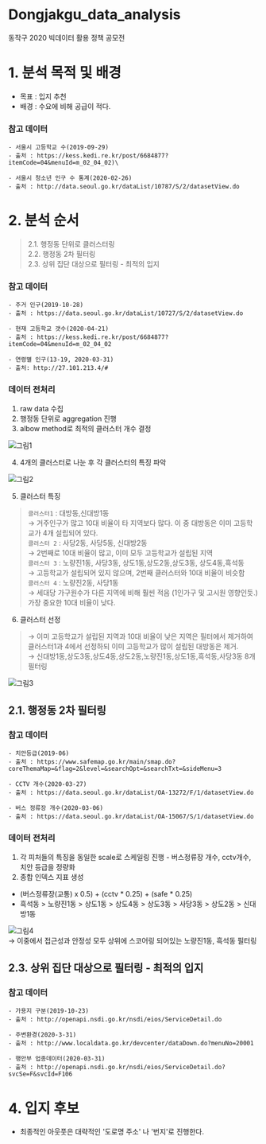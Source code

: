 # Dongjakgu_data_analysis
동작구 2020 빅데이터 활용 정책 공모전


# 1. 분석 목적 및 배경
- 목표 : 입지 추천
- 배경 : 수요에 비해 공급이 적다.

### 참고 데이터
```
- 서울시 고등학교 수(2019-09-29)
- 출처 : https://kess.kedi.re.kr/post/6684877?itemCode=04&menuId=m_02_04_02)\

- 서울시 청소년 인구 수 통계(2020-02-26)
- 출처 : http://data.seoul.go.kr/dataList/10787/S/2/datasetView.do
```


# 2. 분석 순서
> 2.1. 행정동 단위로 클러스터링   
> 2.2. 행정동 2차 필터링  
> 2.3. 상위 집단 대상으로 필터링 - 최적의 입지  

### 참고 데이터
```
- 주거 인구(2019-10-28)
- 출처 : https://data.seoul.go.kr/dataList/10727/S/2/datasetView.do

- 현재 고등학교 갯수(2020-04-21)
- 출처 : https://kess.kedi.re.kr/post/6684877?itemCode=04&menuId=m_02_04_02

- 연령별 인구(13-19, 2020-03-31)
- 출처: http://27.101.213.4/#
```

### 데이터 전처리
1. raw data 수집  
2. 행정동 단위로 aggregation 진행  
3. albow method로 최적의 클러스터 개수 결정  

![그림1](https://user-images.githubusercontent.com/33515088/107917442-4c973200-6fab-11eb-95c7-1f5ebc1a7fbf.png)

4. 4개의 클러스터로 나눈 후 각 클러스터의 특징 파악  

![그림2](https://user-images.githubusercontent.com/33515088/107917903-0b535200-6fac-11eb-8a68-e8bfceb1f94b.png)

5. 클러스터 특징  
> `클러스터1` : 대방동,신대방1동  
> → 거주인구가 많고 10대 비율이 타 지역보다 많다. 이 중 대방동은 이미 고등학교가 4개 설립되어 있다.  
> `클러스터 2` : 사당2동, 사당5동, 신대방2동  
> → 2번째로 10대 비율이 많고, 이미 모두 고등학교가 설립된 지역  
> `클러스터 3` : 노량진1동, 사당3동, 상도1동,상도2동,상도3동, 상도4동,흑석동  
> → 고등학교가 설립되어 있지 않으며, 2번째 클러스터와 10대 비율이 비슷함  
> `클러스터 4` : 노량진2동, 사당1동  
> → 세대당 가구원수가 다른 지역에 비해 훨씬 적음 (1인가구 및 고시원 영향인듯.) 가장 중요한 10대 비율이 낮다.  
6. 클러스터 선정  
> → 이미 고등학교가 설립된 지역과 10대 비율이 낮은 지역은 필터에서 제거하여 클러스터1과 4에서 선정하되 이미 고등학교가 많이 설립된 대방동은 제거.  
> → 신대방1동,상도3동,상도4동,상도2동,노량진1동,상도1동,흑석동,사당3동 8개 필터링  

![그림3](https://user-images.githubusercontent.com/33515088/107917955-2756f380-6fac-11eb-959a-dafb06d9a47c.png)


## 2.1. 행정동 2차 필터링
### 참고 데이터
```
- 치안등급(2019-06)
- 출처 : https://www.safemap.go.kr/main/smap.do?coreThemaMap=&flag=2&level=&searchOpt=&searchTxt=&sideMenu=3

- CCTV 개수(2020-03-27)
- 출처 : https://data.seoul.go.kr/dataList/OA-13272/F/1/datasetView.do

- 버스 정류장 개수(2020-03-06)
- 출처 : https://data.seoul.go.kr/dataList/OA-15067/S/1/datasetView.do
```

### 데이터 전처리
1. 각 피처들의 특징을 동일한 scale로 스케일링 진행 - 버스정류장 개수, cctv개수, 치안 등급을 정량화
2. 종합 인덱스 지표 생성
- (버스정류장(교통) x 0.5) + (cctv * 0.25) + (safe * 0.25)  
- 흑석동 > 노량진1동 > 상도1동 > 상도4동 > 상도3동 > 사당3동 > 상도2동 > 신대방1동  

![그림4](https://user-images.githubusercontent.com/33515088/107918168-83ba1300-6fac-11eb-8660-ed345012ea19.png)  
→ 이중에서 접근성과 안정성 모두 상위에 스코어링 되어있는 노량진1동, 흑석동 필터링

## 2.3. 상위 집단 대상으로 필터링 - 최적의 입지
### 참고 데이터
```
- 가용지 구분(2019-10-23)
- 출처 : http://openapi.nsdi.go.kr/nsdi/eios/ServiceDetail.do

- 주변환경(2020-3-31)
- 출처 : http://www.localdata.go.kr/devcenter/dataDown.do?menuNo=20001

- 행안부 업종데이터(2020-03-31)
- 출처 : http://openapi.nsdi.go.kr/nsdi/eios/ServiceDetail.do?svcSe=F&svcId=F106
```

# 4. 입지 후보
- 최종적인 아웃풋은 대략적인 '도로명 주소' 나 '번지'로 진행한다.
